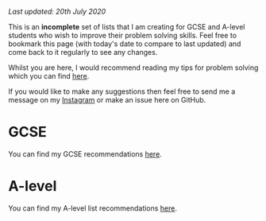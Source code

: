 _Last updated: 20th July 2020_

This is an **incomplete** set of lists that I am creating for GCSE and A-level students who wish to improve their problem solving skills. Feel free to bookmark this page (with today's date to compare to last updated) and come back to it regularly to see any changes.

Whilst you are here, I would recommend reading my tips for problem solving which you can find [here](https://github.com/RehmanAmjad/tips-on-problem-solving/blob/master/README.md).

If you would like to make any suggestions then feel free to send me a message on my [Instagram](https://www.instagram.com/theramjad/) or make an issue here on GitHub.

# GCSE

You can find my GCSE recommendations [here](https://github.com/RehmanAmjad/problem-solving-bookmarks/blob/master/GCSE.md).

# A-level

You can find my A-level list recommendations [here](https://github.com/RehmanAmjad/problem-solving-bookmarks/blob/master/A-LEVEL.md).
